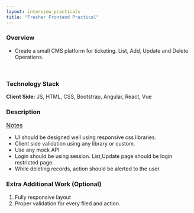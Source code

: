```yaml
---
layout: interview_practicals
title: "Fresher Frontend Practical"
---
```


### Overview

* Create a small CMS platform for ticketing. List, Add, Update and Delete Operations.
<br>

### Technology Stack

**Client Side:** JS, HTML, CSS, Bootstrap, Angular, React, Vue<br>

### Description

<font size="3"><u>Notes</u></font>

* UI should be designed well using responsive css libraries.
* Client side validation using any library or custom.
* Use any mock API
* Login should be using session. List,Update page should be login restricted page.
* While deleting records, action should be alerted to the user.

### Extra Additional Work (Optional)

1. Fully responsive layout
2. Proper validation for every filed and action.
